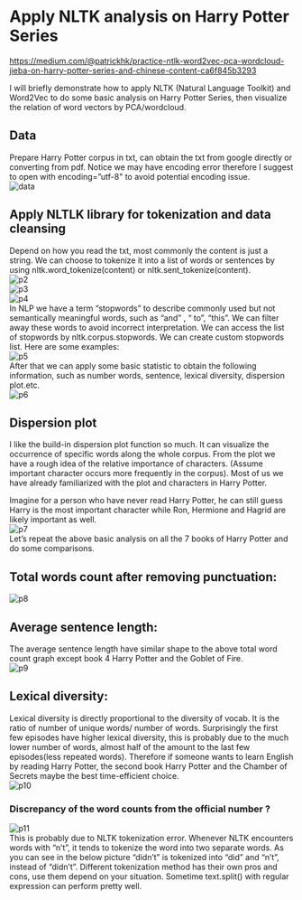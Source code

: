 # Apply NLTK analysis on Harry Potter Series
https://medium.com/@patrickhk/practice-ntlk-word2vec-pca-wordcloud-jieba-on-harry-potter-series-and-chinese-content-ca6f845b3293

I will briefly demonstrate how to apply NLTK (Natural Language Toolkit) and Word2Vec to do some basic analysis on Harry Potter Series, then visualize the relation of word vectors by PCA/wordcloud.

## Data
Prepare Harry Potter corpus in txt, can obtain the txt from google directly or converting from pdf. Notice we may have encoding error therefore I suggest to open with encoding=”utf-8" to avoid potential encoding issue.<br/>
![data](https://cdn-images-1.medium.com/max/800/1*85-OgPVoaHpekPEvF2Xh5w.png)

## Apply NLTLK library for tokenization and data cleansing
Depend on how you read the txt, most commonly the content is just a string. We can choose to tokenize it into a list of words or sentences by using nltk.word_tokenize(content) or nltk.sent_tokenize(content).<br/>
![p2](https://cdn-images-1.medium.com/max/1200/1*qkXt9Jhy50q6GyseHaKf2g.png)<br/>
![p3](https://cdn-images-1.medium.com/max/800/1*3AA7NAwd3AP1saBBaNSgsw.png)<br/>
![p4](https://cdn-images-1.medium.com/max/1200/1*qMzHoua9IlJ8WmJTx13GrQ.png)<br/>
In NLP we have a term “stopwords” to describe commonly used but not semantically meaningful words, such as “and” , “ to”, “this”. We can filter away these words to avoid incorrect interpretation. We can access the list of stopwords by nltk.corpus.stopwords. We can create custom stopwords list. Here are some examples:<br/>
![p5](https://cdn-images-1.medium.com/max/800/1*f7_bS5og7MsvpY7SJqWIvw.png)<br/>
After that we can apply some basic statistic to obtain the following information, such as number words, sentence, lexical diversity, dispersion plot.etc.<br/>
![p6](https://cdn-images-1.medium.com/max/800/1*50IMFOrl6oA6Sge89Ax_kg.png)<br/>

## Dispersion plot
I like the build-in dispersion plot function so much. It can visualize the occurrence of specific words along the whole corpus. From the plot we have a rough idea of the relative importance of characters. (Assume important character occurs more frequently in the corpus). Most of us we have already familiarized with the plot and characters in Harry Potter.

Imagine for a person who have never read Harry Potter, he can still guess Harry is the most important character while Ron, Hermione and Hagrid are likely important as well.<br/>
![p7](https://cdn-images-1.medium.com/max/800/1*6fGHRFmX9e9FphQtXCjaaw.png)<br/>
Let’s repeat the above basic analysis on all the 7 books of Harry Potter and do some comparisons.

## Total words count after removing punctuation:
![p8](https://cdn-images-1.medium.com/max/800/1*fX-NhyMyi0ahzLu-WKkkNw.png)

## Average sentence length:
The average sentence length have similar shape to the above total word count graph except book 4 Harry Potter and the Goblet of Fire.<br/>
![p9](https://cdn-images-1.medium.com/max/800/1*r3CGbT6KozfkQ9BMfKU9Rw.png)

## Lexical diversity:
Lexical diversity is directly proportional to the diversity of vocab. It is the ratio of number of unique words/ number of words. Surprisingly the first few episodes have higher lexical diversity, this is probably due to the much lower number of words, almost half of the amount to the last few episodes(less repeated words). Therefore if someone wants to learn English by reading Harry Potter, the second book Harry Potter and the Chamber of Secrets maybe the best time-efficient choice.<br/>
![p10](https://cdn-images-1.medium.com/max/800/1*xVZ_G4g4NBKFNAQf6ncx5g.png)

### Discrepancy of the word counts from the official number ?
![p11](https://cdn-images-1.medium.com/max/800/1*Q0LA_gzaxeW_e08gLbN_6g.png)<br/>
This is probably due to NLTK tokenization error. Whenever NLTK encounters words with “n’t”, it tends to tokenize the word into two separate words. As you can see in the below picture “didn’t” is tokenized into “did” and “n’t”, instead of “didn’t”. Different tokenization method has their own pros and cons, use them depend on your situation. Sometime text.split() with regular expression can perform pretty well.<br/>
